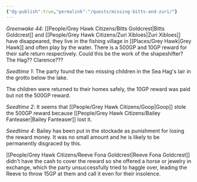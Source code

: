 ```yaml
---
{"dg-publish":true,"permalink":"/quests/missing-bitts-and-zuri/"}
---
```


*Greenwake 44*: [[People/Grey Hawk Citizens/Bitts Goldcrest\|Bitts Goldcrest]] and [[People/Grey Hawk Citizens/Zuri Xibloes\|Zuri Xibloes]] have disappeared, they live in the fishing village in [[Places/Grey Hawk\|Grey Hawk]] and often play by the water.  There is a 500GP and 10GP reward for their safe return respectively.  Could this be the work of the shapeshifter?  The Hag??  Clarence???  

*Seedtime 1*: The party found the two missing children in the Sea Hag's lair in the grotto below the lake.  

The children were returned to their homes safely, the 10GP reward was paid but not the 500GP reward.  

*Seedtime 2*: It seems that [[People/Grey Hawk Citizens/Goop\|Goop]] stole the 500GP reward because [[People/Grey Hawk Citizens/Bailey Fanteaser\|Bailey Fanteaser]] lost it.  

*Seedtime 4*: Bailey has been put in the stockade as punishment for losing the reward money.  It was no small amount and he is likely to be permanently disgraced by this.  

[[People/Grey Hawk Citizens/Reeve Fona Goldcrest\|Reeve Fona Goldcrest]] didn't have the cash to cover the reward so she offered a horse or jewelry in exchange, which the party unsuccessfully tried to haggle over, leading the Reeve to throw 15GP at them and call it even for their insolence.  
